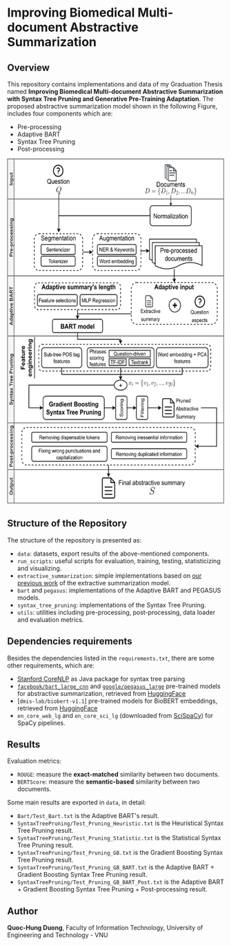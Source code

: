 # Improving Biomedical Multi-document Abstractive Summarization

## Overview
This repository contains implementations and data of my Graduation Thesis named **Improving Biomedical Multi-document Abstractive Summarization with Syntax Tree Pruning and Generative Pre-Training Adaptation**. The proposed abstractive summarization model shown in the following Figure, includes four components which are:
* Pre-processing
* Adaptive BART
* Syntax Tree Pruning
* Post-processing

<img src="./data/Visualizations/overview_model.png" width="600" height="800">

## Structure of the Repository
The structure of the repository is presented as:
* `data`: datasets, export results of the above-mentioned components.
* `run_scripts`: useful scripts for evaluation, training, testing, statisticizing and visualizing.
* `extractive_summarization`: simple implementations based on [our previous work](https://aclanthology.org/2021.bionlp-1.36/) of the extractive summarization model.
* `bart` and `pegasus`: implementations of the Adaptive BART and PEGASUS models.
* `syntax_tree_pruning`: implementations of the Syntax Tree Pruning.
* `utils`: utilities including pre-processing, post-processing, data loader and evaluation metrics.
## Dependencies requirements
Besides the dependencies listed in the `requirements.txt`, there are some other requirements, which are:
* [Stanford CoreNLP](https://stanfordnlp.github.io/CoreNLP) as Java package for syntax tree parsing
* [`facebook/bart_large_cnn`](https://huggingface.co/facebook/bart-large-cnn) and [`google/pegasus_large`](https://huggingface.co/google/pegasus-large) pre-trained models for abstractive summarization, retrieved from [HuggingFace](https://huggingface.co)
* [`dmis-lab/biobert-v1.1`] pre-trained models for BioBERT embeddings, retrieved from [HuggingFace](https://huggingface.co)
* `en_core_web_lg` and `en_core_sci_lg` (downloaded from [SciSpaCy](https://allenai.github.io/scispacy/)) for SpaCy pipelines.

## Results
Evaluation metrics:
* `ROUGE`: measure the **exact-matched** similarity between two documents.
* `BERTScore`: measure the **semantic-based** similarity between two documents.

Some main results are exported in `data`, in detail:
* `Bart/Test_Bart.txt` is the Adaptive BART's result.
* `SyntaxTreePruning/Test_Pruning_Heuristic.txt` is the Heuristical Syntax Tree Pruning result.
* `SyntaxTreePruning/Test_Pruning_Statistic.txt` is the Statistical Syntax Tree Pruning result.
* `SyntaxTreePruning/Test_Pruning_GB.txt` is the Gradient Boosting Syntax Tree Pruning result.
* `SyntaxTreePruning/Test_Pruning_GB_BART.txt` is the Adaptive BART + Gradient Boosting Syntax Tree Pruning result.
* `SyntaxTreePruning/Test_Pruning_GB_BART_Post.txt` is the Adaptive BART + Gradient Boosting Syntax Tree Pruning + Post-processing result.

## Author
**Quoc-Hung Duong**, Faculty of Information Technology, University of Engineering and Technology - VNU
